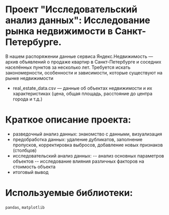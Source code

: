 # Проект "Исследовательский анализ данных": Исследование рынка недвижимости в Санкт-Петербурге.
В нашем распоряжении данные сервиса Яндекс.Недвижимость — архив объявлений о продаже квартир в Санкт-Петербурге и соседних населённых пунктов за несколько лет.  Требуется искать закономерности, особенности и зависимости, которые существуют на рынке недвижимости
   - real_estate_data.csv — данные об объектах недвижимости и их характеристиках (цена, общая площадь, расстояние до центра города и т.д.)
# Краткое описание проекта:
- разведочный анализ данных: знакомство с данными, визуализация
- предобработка данных: удаление дубликатов, заполнение пропусков, корректировка выбросов, добавление новых признаков (столбцов)
- исследовательский анализ данных: 
-- анализ основных параметров объектов
-- исследование влияния различных факторов на стоимость объекта
- итоговый вывод
# Используемые библиотеки: 
`pandas`, `matplotlib`
